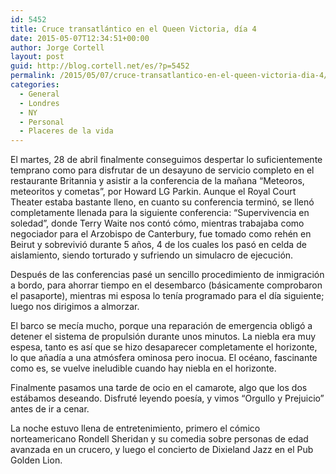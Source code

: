 ```yaml
---
id: 5452
title: Cruce transatlántico en el Queen Victoria, día 4
date: 2015-05-07T12:34:51+00:00
author: Jorge Cortell
layout: post
guid: http://blog.cortell.net/es/?p=5452
permalink: /2015/05/07/cruce-transatlantico-en-el-queen-victoria-dia-4/
categories:
  - General
  - Londres
  - NY
  - Personal
  - Placeres de la vida
---
```

El martes, 28 de abril finalmente conseguimos despertar lo suficientemente temprano como para disfrutar de un desayuno de servicio completo en el restaurante Britannia y asistir a la conferencia de la mañana &#8220;Meteoros, meteoritos y cometas&#8221;, por Howard LG Parkin. Aunque el Royal Court Theater estaba bastante lleno, en cuanto su conferencia terminó, se llenó completamente llenada para la siguiente conferencia: “Supervivencia en soledad&#8221;, donde Terry Waite nos contó cómo, mientras trabajaba como negociador para el Arzobispo de Canterbury, fue tomado como rehén en Beirut y sobrevivió durante 5 años, 4 de los cuales los pasó en celda de aislamiento, siendo torturado y sufriendo un simulacro de ejecución.

Después de las conferencias pasé un sencillo procedimiento de inmigración a bordo, para ahorrar tiempo en el desembarco (básicamente comprobaron el pasaporte), mientras mi esposa lo tenía programado para el día siguiente; luego nos dirigimos a almorzar.

El barco se mecía mucho, porque una reparación de emergencia obligó a detener el sistema de propulsión durante unos minutos. La niebla era muy espesa, tanto es así que se hizo desaparecer completamente el horizonte, lo que añadía a una atmósfera ominosa pero inocua. El océano, fascinante como es, se vuelve ineludible cuando hay niebla en el horizonte.

Finalmente pasamos una tarde de ocio en el camarote, algo que los dos estábamos deseando. Disfruté leyendo poesía, y vimos “Orgullo y Prejuicio” antes de ir a cenar.

La noche estuvo llena de entretenimiento, primero el cómico norteamericano Rondell Sheridan y su comedia sobre personas de edad avanzada en un crucero, y luego el concierto de Dixieland Jazz en el Pub Golden Lion.